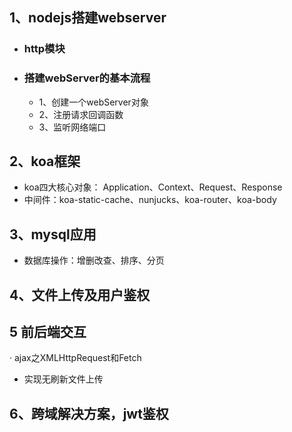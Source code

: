 ## 1、nodejs搭建webserver
- ### http模块
- ### 搭建webServer的基本流程
  - 1、创建一个webServer对象
  - 2、注册请求回调函数
  - 3、监听网络端口
  
## 2、koa框架
- koa四大核心对象：
  Application、Context、Request、Response
- 中间件：koa-static-cache、nunjucks、koa-router、koa-body

## 3、mysql应用
- 数据库操作：增删改查、排序、分页

## 4、文件上传及用户鉴权

## 5 前后端交互
· ajax之XMLHttpRequest和Fetch
- 实现无刷新文件上传

## 6、跨域解决方案，jwt鉴权
